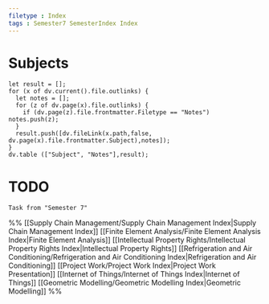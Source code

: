 ```yaml
---
filetype : Index
tags : Semester7 SemesterIndex Index
---
```


# Subjects

```dataviewjs
let result = [];
for (x of dv.current().file.outlinks) {
  let notes = [];
  for (z of dv.page(x).file.outlinks) {
    if (dv.page(z).file.frontmatter.Filetype == "Notes") notes.push(z);
  }
  result.push([dv.fileLink(x.path,false, dv.page(x).file.frontmatter.Subject),notes]);
}
dv.table (["Subject", "Notes"],result);
```

# TODO
```dataview
Task from "Semester 7"
```

%%
[[Supply Chain Management/Supply Chain Management Index|Supply Chain Management Index]]
[[Finite Element Analysis/Finite Element Analysis Index|Finite Element Analysis]]
[[Intellectual Property Rights/Intellectual Property Rights Index|Intellectual Property Rights]]
[[Refrigeration and Air Conditioning/Refrigeration and Air Conditioning Index|Refrigeration and Air Conditioning]]
[[Project Work/Project Work Index|Project Work Presentation]]
[[Internet of Things/Internet of Things Index|Internet of Things]]
[[Geometric Modelling/Geometric Modelling Index|Geometric Modelling]]
%% 

